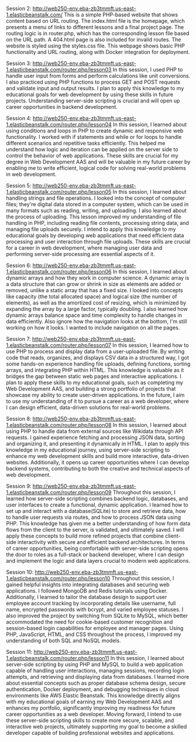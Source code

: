 Session 2:
http://web250-env.eba-zb3tmmft.us-east-1.elasticbeanstalk.com/
This is a simple PHP-based website that shows content based on URL routing. The index.html file is the homepage, which presents a menu of links to different lessons and a final project page. The routing logic is in router.php, which has the corresponding lesson file based on the URL path. A 404.html page is also included for invalid routes. The website is styled using the styles.css file. This webpage shows basic PHP functionality and URL routing, along with Docker integration for deployment.


Session 3:
http://web250-env.eba-zb3tmmft.us-east-1.elasticbeanstalk.com/router.php/lesson03
In this session, I used PHP to handle user input from forms and perform calculations like unit conversions. I also practiced using PHP functions to process GET and POST requests and validate input and output results. I plan to apply this knowledge to my educational goals for web development by using these skills in future projects. Understanding server-side scripting is crucial and will open up career opportunities in backend development.


Session 4:
http://web250-env.eba-zb3tmmft.us-east-1.elasticbeanstalk.com/router.php/lesson04
In this session, I learned about using conditions and loops in PHP to create dynamic and responsive web functionality. I worked with if statements and while or for loops to handle different scenarios and repetitive tasks efficiently. This helped me understand how logic and iteration can be applied on the server side to control the behavior of web applications.
These skills are crucial for my degree in Web Development AAS and will be valuable in my future career by enabling me to write efficient, logical code for solving real-world problems in web development.


Session 5:
http://web250-env.eba-zb3tmmft.us-east-1.elasticbeanstalk.com/router.php/lesson05
In this session, I learned about handling strings and file operations. I looked into the concept of computer files; they're digital data stored in a computer system, which can be used in many formats such as reading, writing, and uploading. I also learned about the process of uploading. This lesson improved my understanding of file handling in PHP, including reading file contents, processing string data, and managing file uploads securely. I intend to apply this knowledge to my educational goals by developing web applications that need efficient data processing and user interaction through file uploads. These skills are crucial for a career in web development, where managing user data and performing server-side processing are essential aspects of it.

Session 6:
http://web250-env.eba-zb3tmmft.us-east-1.elasticbeanstalk.com/router.php/lesson06
In this session, I learned about dynamic arrays and how they work in computer science. A dynamic array is a data structure that can grow or shrink in size as elements are added or removed, unlike a static array that has a fixed size. I looked into concepts like capacity (the total allocated space) and logical size (the number of elements), as well as the amortized cost of resizing, which is minimized by expanding the array by a large factor, typically doubling. I also learned how dynamic arrays balance space and time complexity to handle changes in data efficiently. 
Also ignore how the navigation looks at the bottom, I'm still working on how it looks. I wanted to include navigation on all the pages.

Session 7: 
http://web250-env.eba-zb3tmmft.us-east-1.elasticbeanstalk.com/router.php/lesson07
In this session, I learned how to use PHP to process and display data from a user-uploaded file. By writing code that reads, organizes, and displays CSV data in a structured way, I got some hands-on experience handling file uploads, defining functions, sorting arrays, and integrating PHP within HTML. This knowledge is valuable as it bridges the gap between static web pages and interactive applications. I plan to apply these skills to my educational goals, such as completing my Web Development AAS, and building a strong portfolio of projects that showcase my ability to create user-driven applications. In the future, I aim to use my understanding of it to pursue a career as a web developer, where I can design efficient, data-driven solutions for real-world problems.

Session 8: 
http://web250-env.eba-zb3tmmft.us-east-1.elasticbeanstalk.com/router.php/lesson08
In this session, I learned about using PHP to handle data from external sources like Wikidata through API requests. I gained experience fetching and processing JSON data, sorting and organizing it, and presenting it dynamically in HTML. I plan to apply this knowledge in my educational journey, using server-side scripting to enhance my web development skills and build more interactive, data-driven websites. Additionally, it opens up career opportunities where I can develop backend systems, contributing to both the creative and technical aspects of web development.

Session 9:
http://web250-env.eba-zb3tmmft.us-east-1.elasticbeanstalk.com/router.php/lesson09
Throughout this session, I learned how server-side scripting combines backend logic, databases, and user interfaces to create a functional, dynamic application. I learned how to set up and interact with a database(SQLite) to store and retrieve data, how to handle user requests via routes, and how to process JSON data using PHP. This knowledge has given me a better understanding of how form data flows from the client to the server, is validated, and ultimately saved. I will apply these concepts to build more refined projects that combine client-side interactivity with secure and efficient backend architectures. In terms of career opportunities, being comfortable with server-side scripting opens the door to roles as a full-stack or backend developer, where I can design and implement the logic and data layers crucial to modern web applications.

Session 10:
http://web250-env.eba-zb3tmmft.us-east-1.elasticbeanstalk.com/router.php/lesson10
Throughout this session, I gained helpful insights into integrating databases and securing web applications. I followed MongoDB and Redis tutorials using Docker. Additionally, I learned to tailor the database design to support user employee account tracking by incorporating details like username, full name, encrypted passwords with bcrypt, and varied employee statuses. I also improved the project by switching from SQLite to MySQL, which better accommodated the need for cookie-based customer recognition and session-based login capabilities for employee and manager pages. Using PHP, JavaScript, HTML, and CSS throughout the process, I improved my understanding of both SQL and NoSQL models. 

Session 11:
http://web250-env.eba-zb3tmmft.us-east-1.elasticbeanstalk.com/router.php/lesson11
In this session, I learned about server-side scripting by using PHP and MySQL to build a web application capable of handling user interactions, managing sessions, recording login attempts, and retrieving and displaying data from databases. I learned more about essential concepts such as proper database schema design, secure authentication, Docker deployment, and debugging techniques in cloud environments like AWS Elastic Beanstalk. This knowledge directly aligns with my educational goals of earning my Web Development AAS and enhances my portfolio, significantly improving my readiness for future career opportunities as a web developer. Moving forward, I intend to use these server-side scripting skills to create more secure, scalable, and interactive web projects, ultimately supporting my goal to become a skilled developer capable of building professional websites and applications.
